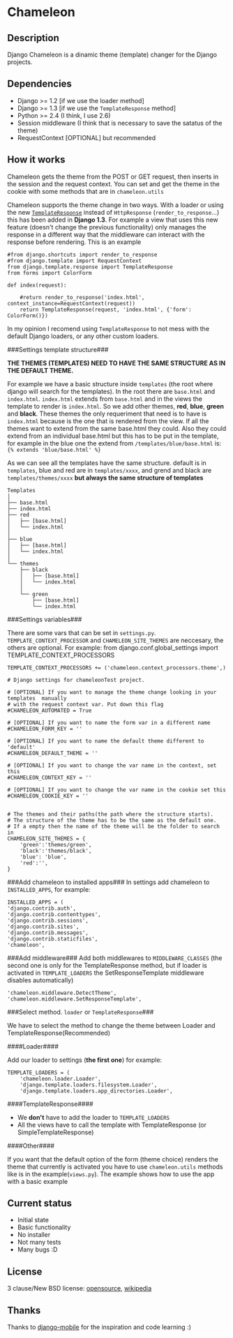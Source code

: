 Chameleon
=========

Description
-----------

Django Chameleon is a dinamic theme (template) changer  for the Django projects. 

Dependencies
------------
* Django >= 1.2 [if we use the loader method]
* Django >= 1.3 [if we use the `TemplateResponse` method]
* Python >= 2.4 (I think, I use 2.6)
* Session middleware (I think that is necessary to save the satatus of the theme)
* RequestContext [OPTIONAL] but recommended

How it works
------------

Chameleon gets the theme from the POST or GET request, then inserts in the session and the request context. You can set and get the theme in the cookie with some methods that are in `chameleon.utils`

Chameleon supports the theme change in two ways. With a loader or using the new [`TemplateResponse`](https://docs.djangoproject.com/en/1.3/ref/template-response/) instead of `HttpResponse` (`render_to_response`...) 
this has been added in **Django 1.3**. For example a view that uses this new feature 
(doesn't change the previous functionality) only manages the response in a different way that the middleware can interact
with the response before rendering. This is an example

    #from django.shortcuts import render_to_response
    #from django.template import RequestContext
    from django.template.response import TemplateResponse
    from forms import ColorForm

    def index(request):

        #return render_to_response('index.html', context_instance=RequestContext(request))
        return TemplateResponse(request, 'index.html', {'form': ColorForm()})


In my opinion I recomend using `TemplateResponse` to not mess with the default Django loaders, or any other custom loaders.

###Settings template structure###

**THE THEMES (TEMPLATES) NEED TO HAVE THE SAME STRUCTURE AS IN THE DEFAULT THEME.** 

For example we have a basic structure inside `templates` (the root where django will search for the templates).
In the root there are `base.html` and `index.html`. `index.html` extends from `base.html` and in the views the template to render is `index.html`.
So we add other themes, **red**, **blue**, **green** and **black**. These themes the only requeriment that need is to have is `index.html` because is the one that 
is rendered from the view. If all the themes want to extend from the same base.html they could. Also they could extend from an individual base.html but 
this has to be put in the template, for example in the blue one the extend from `/templates/blue/base.html` is: `{% extends 'blue/base.html' %}`  

As we can see all the templates have the same structure. default is in `templates`, blue and red are in `templates/xxxx`, and grend and black are  `templates/themes/xxxx` **but always the same structure of templates**


    Templates
    │ 
    ├── base.html
    ├── index.html
    ├── red
    │   ├── [base.html] 
    │   └── index.html
    │ 
    ├── blue
    │   ├── [base.html] 
    │   └── index.html
    │
    └── themes
        ├── black
        │   ├── [base.html] 
        │   └── index.html
        │
        └── green
            ├── [base.html] 
            └── index.html


###Settings variables###

There are some vars that can be set in `settings.py`. `TEMPLATE_CONTEXT_PROCESSOR` and `CHAMELEON_SITE_THEMES` are neccesary, the others are optional. For example:
    from django.conf.global_settings import TEMPLATE_CONTEXT_PROCESSORS
    
    TEMPLATE_CONTEXT_PROCESSORS += ('chameleon.context_processors.theme',)

    # Django settings for chameleonTest project.

    # [OPTIONAL] If you want to manage the theme change looking in your templates  manually 
    # with the request context var. Put down this flag
    #CHAMELEON_AUTOMATED = True

    # [OPTIONAL] If you want to name the form var in a different name
    #CHAMELEON_FORM_KEY = ''

    # [OPTIONAL] If you want to name the default theme different to 'default'
    #CHAMELEON_DEFAULT_THEME = ''

    # [OPTIONAL] If you want to change the var name in the context, set this
    #CHAMELEON_CONTEXT_KEY = ''

    # [OPTIONAL] If you want to change the var name in the cookie set this
    #CHAMELEON_COOKIE_KEY = ''


    # The themes and their paths(the path where the structure starts). 
    # The structure of the theme has to be the same as the default one.
    # If a empty then the name of the theme will be the folder to search in  
    CHAMELEON_SITE_THEMES = {
        'green':'themes/green',
        'black':'themes/black',
        'blue': 'blue',
        'red':'',
    }
    
###Add chameleon to installed apps###
In settings add chameleon to `INSTALLED_APPS`, for example: 
    
    INSTALLED_APPS = (
    'django.contrib.auth',
    'django.contrib.contenttypes',
    'django.contrib.sessions',
    'django.contrib.sites',
    'django.contrib.messages',
    'django.contrib.staticfiles',
    'chameleon',
    
###Add middleware###
Add both middlewares to `MIDDLEWARE_CLASSES` (the second one is only for the TemplateResponse method, but if loader is activated in `TEMPLATE_LOADERS` the SetResponseTemplate middleware disables automatically)

    'chameleon.middleware.DetectTheme',
    'chameleon.middleware.SetResponseTemplate',

###Select method. `loader` or `TemplateResponse`###

We have to select the method to change the theme between Loader and TemplateResponse(Recommended)

####Loader####

Add our loader to settings (**the first one**) for example:


    TEMPLATE_LOADERS = (
        'chameleon.loader.Loader',
        'django.template.loaders.filesystem.Loader',
        'django.template.loaders.app_directories.Loader',


####TemplateResponse####

* We **don't** have to add the loader to `TEMPLATE_LOADERS` 
* All the views have to call the template with TemplateResponse (or SimpleTemplateResponse)



####Other####

If you want that the default option of the form (theme choice) renders the theme that currently is activated you have to use `chameleon.utils` methods like is in the example(`views.py`). The example shows how to use the app with a basic example

Current status
--------------

* Initial state
* Basic functionality
* No installer
* Not many tests
* Many bugs :D

License
-------

3 clause/New BSD license: [opensource](http://www.opensource.org/licenses/BSD-3-Clause), [wikipedia](http://en.wikipedia.org/wiki/BSD_licenses)

Thanks
------
Thanks to [django-mobile](https://github.com/gregmuellegger/django-mobile) for the inspiration and code learning :)

